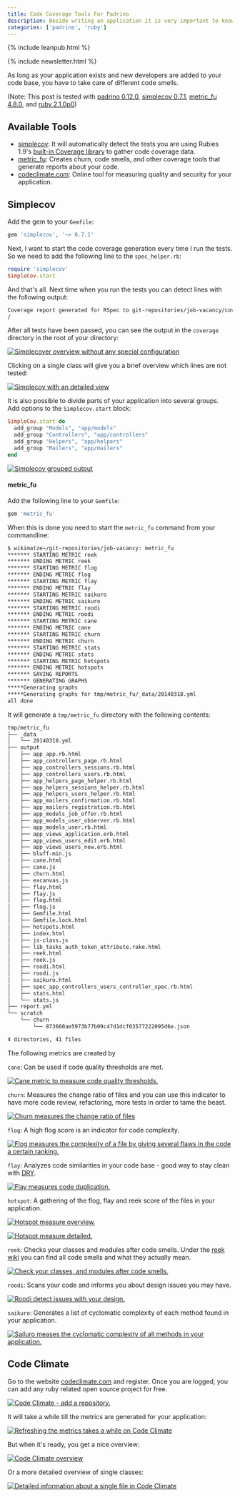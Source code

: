 ```yaml
---
title: Code Coverage Tools For Padrino
description: Beside writing an application it is very important to know how you can deploy it
categories: ['padrino', 'ruby']
---
```


{% include leanpub.html %}

{% include newsletter.html %}


As long as your application exists and new developers are added to your code base, you have to take care of different code
smells.


(Note: This post is tested with [padrino 0.12.0](http://www.padrinorb.com/blog/padrino-0-12-0-activesupport-4-rewritten-reloader-smarter-rendering-and-loads-more), [simplecov 0.7.1](https://github.com/colszowka/simplecov), [metric_fu 4.8.0](https://github.com/metricfu/metric_fu/), and [ruby 2.1.0p0](https://www.ruby-lang.org/en/news/2013/09/23/ruby-2-1-0-preview1-is-released/))


## Available Tools

- [simplecov](https://github.com/colszowka/simplecov): It will automatically detect the tests you are using Rubies 1.9's [built-in Coverage library](http://www.ruby-doc.org/stdlib-1.9.3/libdoc/coverage/rdoc/Coverage.html) to gather code coverage data.
- [metric_fu](https://github.com/metricfu/metric_fu/): Creates churn, code smells, and other coverage tools that generate
  reports about your code.
- [codeclimate.com](https://codeclimate.com/): Online tool for measuring quality and security for your application.


## Simplecov

Add the gem to your `Gemfile`:


```ruby
gem 'simplecov', '~> 0.7.1'
```


Next, I want to start the code coverage generation every time I run the tests. So we need to add the following line to
the `spec_helper.rb`:


```ruby
require 'simplecov'
SimpleCov.start
```


And that's all. Next time when you run the tests you can detect lines with the following output:


```bash
Coverage report generated for RSpec to git-repositories/job-vacancy/coverage. 209 / 252 LOC (82.94%) covered.
/
```


After all tests have been passed, you can see the output in the `coverage` directory in the root of your directory:


<a href="http://farm4.staticflickr.com/3754/13240488444_f4a2a02afc_o.png" title="Simplecover overview without any special configuration" class="fancybox"><img src="http://farm4.staticflickr.com/3754/13240488444_f9a39d216a_c.jpg" class="big center" alt="Simplecover overview without any special configuration"/></a>


Clicking on a single class will give you a brief overview which lines are not tested:


<a href="http://farm8.staticflickr.com/7341/13240163115_7acfa5bab0_o.png" title="Simplecov with an detailed view" class="fancybox"><img src="http://farm8.staticflickr.com/7341/13240163115_6abdb36689_c.jpg" class="big center" alt="Simplecov with an detailed view"/></a>


It is also possible to divide parts of your application into several groups. Add options to the `Simplecov.start` block:


```ruby
SimpleCov.start do
  add_group "Models", "app/models"
  add_group "Controllers", "app/controllers"
  add_group "Helpers", "app/helpers"
  add_group "Mailers", "app/mailers"
end
```


<a href="http://farm8.staticflickr.com/7302/13240489074_f8fce593fb_o.png" title="Simplecov grouped output" class="fancybox"><img src="http://farm8.staticflickr.com/7302/13240489074_d38bff94b8_c.jpg" class="big center" alt="Simplecov grouped output"/></a>


#### metric_fu

Add the following line to your `Gemfile`:


```ruby
gem 'metric_fu'
```


When this is done you need to start the `metric_fu` command from your commandline:


```bash
$ wikimatze~/git-repositories/job-vacancy: metric_fu
******* STARTING METRIC reek
******* ENDING METRIC reek
******* STARTING METRIC flog
******* ENDING METRIC flog
******* STARTING METRIC flay
******* ENDING METRIC flay
******* STARTING METRIC saikuro
******* ENDING METRIC saikuro
******* STARTING METRIC roodi
******* ENDING METRIC roodi
******* STARTING METRIC cane
******* ENDING METRIC cane
******* STARTING METRIC churn
******* ENDING METRIC churn
******* STARTING METRIC stats
******* ENDING METRIC stats
******* STARTING METRIC hotspots
******* ENDING METRIC hotspots
******* SAVING REPORTS
******* GENERATING GRAPHS
*****Generating graphs
*****Generating graphs for tmp/metric_fu/_data/20140318.yml
all done
```


It will generate a `tmp/metric_fu` directory with the following contents:


```bash
tmp/metric_fu
├── _data
│   └── 20140318.yml
├── output
│   ├── app_app.rb.html
│   ├── app_controllers_page.rb.html
│   ├── app_controllers_sessions.rb.html
│   ├── app_controllers_users.rb.html
│   ├── app_helpers_page_helper.rb.html
│   ├── app_helpers_sessions_helper.rb.html
│   ├── app_helpers_users_helper.rb.html
│   ├── app_mailers_confirmation.rb.html
│   ├── app_mailers_registration.rb.html
│   ├── app_models_job_offer.rb.html
│   ├── app_models_user_observer.rb.html
│   ├── app_models_user.rb.html
│   ├── app_views_application.erb.html
│   ├── app_views_users_edit.erb.html
│   ├── app_views_users_new.erb.html
│   ├── bluff-min.js
│   ├── cane.html
│   ├── cane.js
│   ├── churn.html
│   ├── excanvas.js
│   ├── flay.html
│   ├── flay.js
│   ├── flog.html
│   ├── flog.js
│   ├── Gemfile.html
│   ├── Gemfile.lock.html
│   ├── hotspots.html
│   ├── index.html
│   ├── js-class.js
│   ├── lib_tasks_auth_token_attribute.rake.html
│   ├── reek.html
│   ├── reek.js
│   ├── roodi.html
│   ├── roodi.js
│   ├── saikuro.html
│   ├── spec_app_controllers_users_controller_spec.rb.html
│   ├── stats.html
│   └── stats.js
├── report.yml
└── scratch
    └── churn
        └── 873660ae5973b77b09c47d1dcf03577222095d6e.json

4 directories, 41 files
```


The following metrics are created by



`cane`: Can be used if code quality thresholds are met.


<a href="http://farm3.staticflickr.com/2828/13240306993_93fe770af0_o.png" title="Cane metric to measure code quality thresholds." class="fancybox"><img src="http://farm3.staticflickr.com/2828/13240306993_eb90332075_c.jpg" class="big center" alt="Cane metric to measure code quality thresholds."/></a>


`churn`: Measures the change ratio of files and you can use this indicator to have more code review, refactoring, more
tests in order to tame the beast.


<a href="http://farm3.staticflickr.com/2857/13240489654_ed48447f93_o.png" title="Churn measures the change ratio of files" class="fancybox"><img src="http://farm3.staticflickr.com/2857/13240489654_8ffbb16bae_c.jpg" class="big center" alt="Churn measures the change ratio of files"/></a>


`flog`: A high flog score is an indicator for code complexity.


<a href="http://farm8.staticflickr.com/7036/13240164005_baca449841_o.png" title="Flog measures the complexity of a file by giving several flaws in the code a certain ranking." class="fancybox"><img src="http://farm8.staticflickr.com/7036/13240164005_35459cc33c_z.jpg" class="big center" alt="Flog measures the complexity of a file by giving several flaws in the code a certain ranking."/></a>


`flay`: Analyzes code similarities in your code base - good way to stay clean with [DRY](http://en.wikipedia.org/wiki/Don%27t_repeat_yourself).


<a href="http://farm4.staticflickr.com/3715/13240307803_6f636cbb78_o.png" title="Flay measures code duplication." class="fancybox"><img src="http://farm4.staticflickr.com/3715/13240307803_7f55db88f8_c.jpg" class="big center" alt="Flay measures code duplication."/></a>


`hotspot`: A gathering of the flog, flay and reek score of the files in your application.


<a href="http://farm8.staticflickr.com/7444/13240490574_534f559005_o.png" title="Hotspot measure overview." class="fancybox"><img src="http://farm8.staticflickr.com/7444/13240490574_536339c8df_c.jpg" class="big center" alt="Hotspot measure overview."/></a>


<a href="http://farm8.staticflickr.com/7430/13240491094_2dce09ded0_o.png" title="Hotspot measure detailed." class="fancybox"><img src="http://farm8.staticflickr.com/7430/13240491094_1dcb0e3188_c.jpg" class="big center" alt="Hotspot measure detailed."/></a>


`reek`: Checks your classes and modules after code smells. Under the [reek wiki](https://github.com/troessner/reek/wiki/Code-Smells) you can find all code smells and what they actually mean.


<a href="http://farm8.staticflickr.com/7026/13240165265_9cf883ab3c_o.png" title="Check your classes, and modules after code smells." class="fancybox"><img src="http://farm8.staticflickr.com/7026/13240165265_dc06f44db4_c.jpg" class="big center" alt="Check your classes, and modules after code smells."/></a>


`roodi`: Scans your code and informs you about design issues you may have.


<a href="http://farm8.staticflickr.com/7202/13240309053_b1e0daae4f_o.png" title="Roodi detect issues with your design." class="fancybox"><img src="http://farm8.staticflickr.com/7202/13240309053_1686a6705d_c.jpg" class="big center" alt="Roodi detect issues with your design."/></a>


`saikuro`: Generates a list of cyclomatic complexity of each method found in your application.


<a href="http://farm3.staticflickr.com/2869/13240165955_a94efe5ab2_o.png" title="Sailuro meases the cyclomatic complexity of all methods in your application." class="fancybox"><img src="http://farm3.staticflickr.com/2869/13240165955_8113b4c859_z.jpg" class="big center" alt="Sailuro meases the cyclomatic complexity of all methods in your application."/></a>


## Code Climate

Go to the website [codeclimate.com](https://codeclimate.com) and register. Once you are logged, you can add any ruby
related open source project for free.


<a href="http://farm4.staticflickr.com/3699/13245245445_fd8fbd0efb_o.png" title="Code Climate - add a repository." class="fancybox"><img src="http://farm4.staticflickr.com/3699/13245245445_50c46c74d2_z.jpg" class="big center" alt="Code Climate - add a repository."/></a>


It will take a while till the metrics are generated for your application:


<a href="" title="Refreshing the metrics takes a while on Code Climate" class="fancybox"><img src="http://farm4.staticflickr.com/3682/13245246155_8679cb3c79_c.jpg" class="big center" alt="Refreshing the metrics takes a while on Code Climate"/></a>



But when it's ready, you get a nice overview:


<a href="http://farm4.staticflickr.com/3682/13245246155_8b39d98dc1_o.png" title="Code Climate overview" class="fancybox"><img src="http://farm4.staticflickr.com/3682/13245246155_8679cb3c79_c.jpg" class="big center" alt="Code Climate overview"/></a>


Or a more detailed overview of single classes:


<a href="b_img" title="Detailed information about a single file in Code Climate" class="fancybox"><img src="" class="big center" alt="Detailed information about a single file in Code Climate"/></a>


